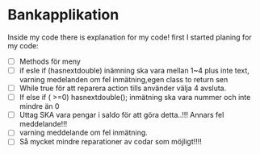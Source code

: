 # Bankapplikation
Inside my code there is explanation for my code!
first I started planing for my code:
- [ ] Methods för meny
- [ ] if esle if (hasnextdouble) inämning ska vara mellan 1~4 plus inte text, varning medelanden om fel inmätning,egen class to return sen
- [ ] While true för att reparera action tills använder välja 4 avsluta.
- [ ] If else if ( >=0) hasnextdouble(); inmätning ska vara nummer och inte mindre än 0 
- [ ] Uttag SKA vara pengar i saldo för att göra detta..!!! Annars fel meddelande!!!
- [ ] varning meddelande om fel inmätning.
- [ ] Så mycket mindre reparationer av codar som möjligt!!!!
